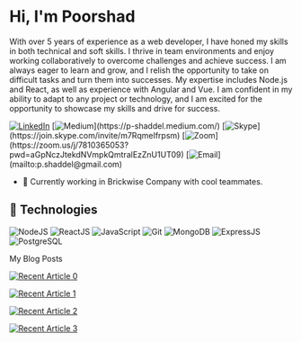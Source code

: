 # Hi, I'm Poorshad

With over 5 years of experience as a web developer, I have honed my skills in both technical and soft skills. I thrive in team environments and enjoy working collaboratively to overcome challenges and achieve success. I am always eager to learn and grow, and I relish the opportunity to take on difficult tasks and turn them into successes. My expertise includes Node.js and React, as well as experience with Angular and Vue. I am confident in my ability to adapt to any project or technology, and I am excited for the opportunity to showcase my skills and drive for success.


[![LinkedIn](https://img.shields.io/badge/linkedin-%230077B5.svg?&style=for-the-badge&logo=linkedin&logoColor=white)](https://www.linkedin.com/in/poorshad/) [![Medium](https://img.shields.io/badge/medium-%2312100E.svg?&style=for-the-badge&logo=medium&logoColor=white")](https://p-shaddel.medium.com/) [![Skype](https://img.shields.io/badge/skype-%2312100E.svg?&style=for-the-badge&logo=skype&logoColor=white")](https://join.skype.com/invite/m7RqmeIfrpsm) [![Zoom](https://img.shields.io/badge/Zoom-2D8CFF?style=for-the-badge&logo=zoom&logoColor=white")](https://zoom.us/j/7810365053?pwd=aGpNczJtekdNVmpkQmtralEzZnU1UT09) [![Email](https://img.shields.io/badge/Gmail-D14836?style=for-the-badge&logo=gmail&logoColor=white")](mailto:p.shaddel@gmail.com)

- :muscle: Currently working in Brickwise Company with cool teammates.

## :wrench: Technologies

![NodeJS](https://img.icons8.com/color/30/nodejs.png)
![ReactJS](https://img.icons8.com/color/30/react-native.png)
![JavaScript](https://img.icons8.com/color/30/javascript.png)
![Git](https://img.icons8.com/color/30/git.png)
![MongoDB](https://img.icons8.com/color/30/mongodb.png)
![ExpressJS](https://img.icons8.com/color/30/express.png)
![PostgreSQL](https://img.icons8.com/color/30/postgreesql.png)
</details>

My Blog Posts


<a target="_blank" href="https://github-readme-medium-recent-article.vercel.app/medium/@p-shaddel/0"><img src="https://github-readme-medium-recent-article.vercel.app/medium/@p-shaddel/0" alt="Recent Article 0"> 

<a target="_blank" href="https://github-readme-medium-recent-article.vercel.app/medium/@p-shaddel/1"><img src="https://github-readme-medium-recent-article.vercel.app/medium/@p-shaddel/1" alt="Recent Article 1"> 

<a target="_blank" href="https://github-readme-medium-recent-article.vercel.app/medium/@p-shaddel/2"><img src="https://github-readme-medium-recent-article.vercel.app/medium/@p-shaddel/2" alt="Recent Article 2">

<a target="_blank" href="https://github-readme-medium-recent-article.vercel.app/medium/@p-shaddel/3"><img src="https://github-readme-medium-recent-article.vercel.app/medium/@p-shaddel/3" alt="Recent Article 3"> 

 

